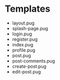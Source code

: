 # Templates
- layout.pug
- splash-page.pug
- login.pug
- register.pug
- index.pug
- profile.pug
- post.pug
- post-comments.pug
- create-post.pug
- edit-post.pug
